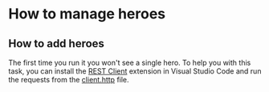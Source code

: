 # How to manage heroes

## How to add heroes

The first time you run it you won't see a single hero. To help you with this task, you can install the [REST Client](https://marketplace.visualstudio.com/items?itemName=humao.rest-client) extension in Visual Studio Code and run the requests from the [client.http](../client.http) file.
